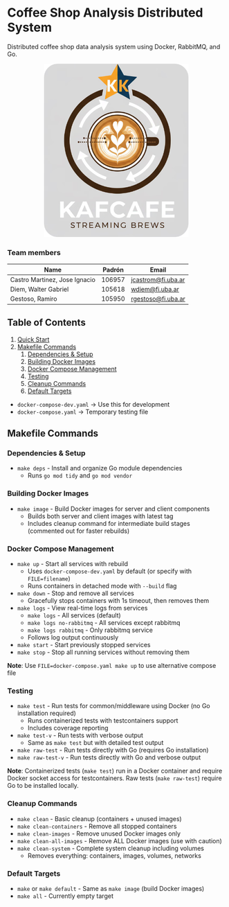 # Coffee Shop Analysis Distributed System

Distributed coffee shop data analysis system using Docker, RabbitMQ, and Go.

<p align="center">
    <img src="./docs/logo.png" alt="Kafcafe logo" height="400px">
</p>

### Team members

| Name                          | Padrón | Email              |
| ----------------------------- | ------ | ------------------ |
| Castro Martinez, Jose Ignacio | 106957 | jcastrom@fi.uba.ar |
| Diem, Walter Gabriel          | 105618 | wdiem@fi.uba.ar    |
| Gestoso, Ramiro               | 105950 | rgestoso@fi.uba.ar |

## Table of Contents

1. [Quick Start](#quick-start)
1. [Makefile Commands](#makefile-commands)
    1. [Dependencies & Setup](#dependencies--setup)
    1. [Building Docker Images](#building-docker-images)
    1. [Docker Compose Management](#docker-compose-management)
    1. [Testing](#testing)
    1. [Cleanup Commands](#cleanup-commands)
    1. [Default Targets](#default-targets)

- `docker-compose-dev.yaml` -> Use this for development
- `docker-compose.yaml` -> Temporary testing file

## Makefile Commands

### Dependencies & Setup

- `make deps` - Install and organize Go module dependencies
  - Runs `go mod tidy` and `go mod vendor`

### Building Docker Images

- `make image` - Build Docker images for server and client components
  - Builds both server and client images with latest tag
  - Includes cleanup command for intermediate build stages (commented out for faster rebuilds)

### Docker Compose Management

- `make up` - Start all services with rebuild
  - Uses `docker-compose-dev.yaml` by default (or specify with `FILE=filename`)
  - Runs containers in detached mode with `--build` flag
- `make down` - Stop and remove all services
  - Gracefully stops containers with 1s timeout, then removes them
- `make logs` - View real-time logs from services
  - `make logs` - All services (default)
  - `make logs no-rabbitmq` - All services except rabbitmq
  - `make logs rabbitmq` - Only rabbitmq service
  - Follows log output continuously
- `make start` - Start previously stopped services
- `make stop` - Stop all running services without removing them

**Note**: Use `FILE=docker-compose.yaml make up` to use alternative compose file

### Testing

- `make test` - Run tests for common/middleware using Docker (no Go installation required)
  - Runs containerized tests with testcontainers support
  - Includes coverage reporting
- `make test-v` - Run tests with verbose output
  - Same as `make test` but with detailed test output
- `make raw-test` - Run tests directly with Go (requires Go installation)
- `make raw-test-v` - Run tests directly with Go and verbose output

**Note**: Containerized tests (`make test`) run in a Docker container and require Docker socket access for testcontainers. Raw tests (`make raw-test`) require Go to be installed locally.

### Cleanup Commands

- `make clean` - Basic cleanup (containers + unused images)
- `make clean-containers` - Remove all stopped containers
- `make clean-images` - Remove unused Docker images only
- `make clean-all-images` - Remove ALL Docker images (use with caution)
- `make clean-system` - Complete system cleanup including volumes
  - Removes everything: containers, images, volumes, networks

### Default Targets

- `make` or `make default` - Same as `make image` (build Docker images)
- `make all` - Currently empty target
